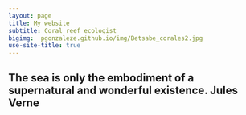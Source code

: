 ```yaml
---
layout: page
title: My website
subtitle: Coral reef ecologist
bigimg:  pgonzaleze.github.io/img/Betsabe_corales2.jpg 
use-site-title: true
---
```


 ## The sea is only the embodiment of a supernatural and wonderful existence. Jules Verne

